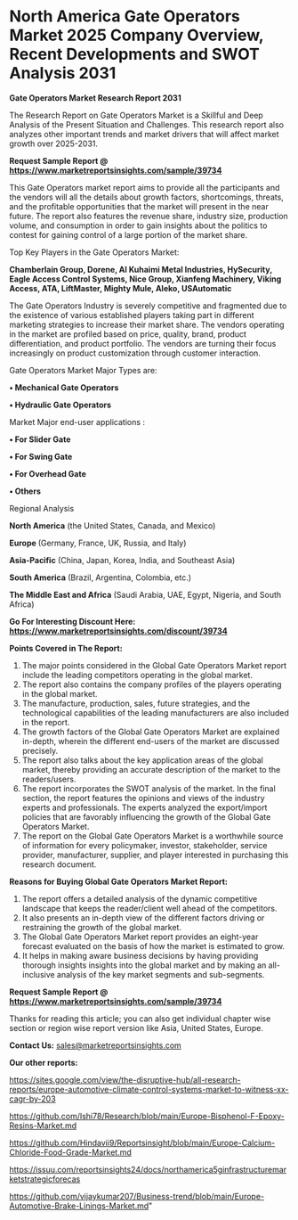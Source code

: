 # North America Gate Operators Market 2025 Company Overview, Recent Developments and SWOT Analysis 2031

<strong>Gate Operators Market Research Report 2031</strong>

The Research Report on Gate Operators Market is a Skillful and Deep Analysis of the Present Situation and Challenges. This research report also analyzes other important trends and market drivers that will affect market growth over 2025-2031.

<strong>Request Sample Report @ <a href=https://www.marketreportsinsights.com/sample/39734>https://www.marketreportsinsights.com/sample/39734</a></strong>

This Gate Operators market report aims to provide all the participants and the vendors will all the details about growth factors, shortcomings, threats, and the profitable opportunities that the market will present in the near future. The report also features the revenue share, industry size, production volume, and consumption in order to gain insights about the politics to contest for gaining control of a large portion of the market share.

Top Key Players in the Gate Operators Market:

<strong>Chamberlain Group, Dorene, Al Kuhaimi Metal Industries, HySecurity, Eagle Access Control Systems, Nice Group, Xianfeng Machinery, Viking Access, ATA, LiftMaster, Mighty Mule, Aleko, USAutomatic</strong>

The Gate Operators Industry is severely competitive and fragmented due to the existence of various established players taking part in different marketing strategies to increase their market share. The vendors operating in the market are profiled based on price, quality, brand, product differentiation, and product portfolio. The vendors are turning their focus increasingly on product customization through customer interaction.

Gate Operators Market Major Types are:

<strong>•  Mechanical Gate Operators

•  Hydraulic Gate Operators</strong>

Market Major end-user applications :

<strong>•  For Slider Gate

•  For Swing Gate

•  For Overhead Gate

•  Others</strong>

Regional Analysis

</u><strong><b>North America</b></strong> (the United States, Canada, and Mexico)

<strong><b>Europe </b></strong>(Germany, France, UK, Russia, and Italy)

<strong><b>Asia-Pacific</b></strong> (China, Japan, Korea, India, and Southeast Asia)

<strong><b>South America</b></strong> (Brazil, Argentina, Colombia, etc.)

<strong><b>The Middle East and Africa</b></strong> (Saudi Arabia, UAE, Egypt, Nigeria, and South Africa)

<strong>Go For Interesting Discount Here: <a href=https://www.marketreportsinsights.com/discount/39734>https://www.marketreportsinsights.com/discount/39734</a></strong>

<strong>Points Covered in The Report:</strong>
<ol>
  <li>The major points considered in the Global Gate Operators Market report include the leading competitors operating in the global market.</li>
  <li>The report also contains the company profiles of the players operating in the global market.</li>
  <li>The manufacture, production, sales, future strategies, and the technological capabilities of the leading manufacturers are also included in the report.</li>
  <li>The growth factors of the Global Gate Operators Market are explained in-depth, wherein the different end-users of the market are discussed precisely.</li>
  <li>The report also talks about the key application areas of the global market, thereby providing an accurate description of the market to the readers/users.</li>
  <li>The report incorporates the SWOT analysis of the market. In the final section, the report features the opinions and views of the industry experts and professionals. The experts analyzed the export/import policies that are favorably influencing the growth of the Global Gate Operators Market.</li>
  <li>The report on the Global Gate Operators Market is a worthwhile source of information for every policymaker, investor, stakeholder, service provider, manufacturer, supplier, and player interested in purchasing this research document.</li>
</ol>
<strong>Reasons for Buying Global Gate Operators Market Report:</strong>

<ol>
  <li>The report offers a detailed analysis of the dynamic competitive landscape that keeps the reader/client well ahead of the competitors.</li>
  <li>It also presents an in-depth view of the different factors driving or restraining the growth of the global market.</li>
  <li>The Global Gate Operators Market report provides an eight-year forecast evaluated on the basis of how the market is estimated to grow.</li>
  <li>It helps in making aware business decisions by having providing thorough insights insights into the global market and by making an all-inclusive analysis of the key market segments and sub-segments.</li>
</ol>
<strong>Request Sample Report @ <a href=https://www.marketreportsinsights.com/sample/39734>https://www.marketreportsinsights.com/sample/39734</a></strong>


Thanks for reading this article; you can also get individual chapter wise section or region wise report version like Asia, United States, Europe.

<strong>Contact Us:</strong>
sales@marketreportsinsights.com

<strong>Our other reports:</strong>

<a href=https://sites.google.com/view/the-disruptive-hub/all-research-reports/europe-automotive-climate-control-systems-market-to-witness-xx-cagr-by-203>https://sites.google.com/view/the-disruptive-hub/all-research-reports/europe-automotive-climate-control-systems-market-to-witness-xx-cagr-by-203</a>

<a href=https://github.com/Ishi78/Research/blob/main/Europe-Bisphenol-F-Epoxy-Resins-Market.md>https://github.com/Ishi78/Research/blob/main/Europe-Bisphenol-F-Epoxy-Resins-Market.md</a>

<a href=https://github.com/Hindavii9/Reportsinsight/blob/main/Europe-Calcium-Chloride-Food-Grade-Market.md>https://github.com/Hindavii9/Reportsinsight/blob/main/Europe-Calcium-Chloride-Food-Grade-Market.md</a>

<a href=https://issuu.com/reportsinsights24/docs/northamerica5ginfrastructuremarketstrategicforecas>https://issuu.com/reportsinsights24/docs/northamerica5ginfrastructuremarketstrategicforecas</a>

<a href=https://github.com/vijaykumar207/Business-trend/blob/main/Europe-Automotive-Brake-Linings-Market.md>https://github.com/vijaykumar207/Business-trend/blob/main/Europe-Automotive-Brake-Linings-Market.md</a>"
